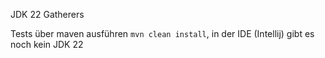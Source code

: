 JDK 22 Gatherers

Tests über maven ausführen `mvn clean install`, in der IDE (Intellij) gibt es noch kein JDK 22
